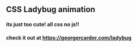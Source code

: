 ## CSS Ladybug animation

#### its just too cute! all css no js!!

#### check it out at <https://georgercarder.com/ladybug>

